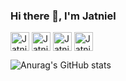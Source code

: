 ### Hi there 👋, I'm Jatniel 


<a href="https://twitter.com/jatniel" target="_blank"><img align="center" src="https://cdn.iconscout.com/icon/free/png-256/twitter-33-72545.png" alt="Jatniel Twitter" height="30" width="30" /></a>
<a href="https://fr.linkedin.com/in/jatniel" target="_blank"><img align="center" src="https://cdn.iconscout.com/icon/free/png-256/linkedin-29-72537.png" alt="Jatniel Linkedin" height="30" width="30" /></a>
<a href="https://stackoverflow.com/users/9446515/jatniel" target="_blank"><img align="center" src="https://cdn.iconscout.com/icon/free/png-256/stackoverflow-2-432547.png" alt="Jatniel Stackoverflow" height="30" width="30"></a>
<a href="https://dev.to/jatnielguzman"  target="_blank"><img align="center" src="https://d2fltix0v2e0sb.cloudfront.net/dev-badge.svg" alt="Jatniel Guzmán's DEV Profile" height="30" width="30"></a>

![Anurag's GitHub stats](https://github-readme-stats.vercel.app/api?username=jatniel&count_private=true&show_icons=true&theme=radical)
<!--

Here are some ideas to get you started:

- 🔭 I’m currently working on ...
- 🌱 I’m currently learning ...
- 👯 I’m looking to collaborate on ...
- 🤔 I’m looking for help with ...
- 💬 Ask me about ...
- 📫 How to reach me: ...
- 😄 Pronouns: ...
- ⚡ Fun fact: ...
  -->
